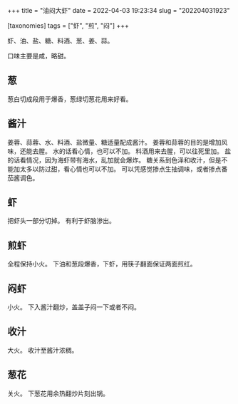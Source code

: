 +++
title = "油闷大虾"
date = 2022-04-03 19:23:34
slug = "202204031923"

[taxonomies]
tags = ["虾", "煎", "闷"]
+++

虾、油、盐、糖、料酒、葱、姜、蒜。

口味主要是咸，略甜。

<!-- more -->

## 葱

葱白切成段用于爆香，葱绿切葱花用来好看。

## 酱汁

姜蓉、蒜蓉、水、料酒、盐微量、糖适量配成酱汁。
姜蓉和蒜蓉的目的是增加风味，还能去腥。
水的话看心情，也可以不加。
料酒用来去腥，可以往死里加。
盐的话看情况，因为海虾带有海水，乱加就会爆炸。
糖关系到色泽和收汁，但是不能加太多以防过甜，看心情也可以不加。
可以凭感觉掺点生抽调味，或者掺点番茄酱调色。

## 虾

把虾头一部分切掉。
有利于虾脑渗出。

## 煎虾

全程保持小火。
下油和葱段爆香，下虾，用筷子翻面保证两面煎红。

## 闷虾

小火。
下入酱汁翻炒，盖盖子闷一下或者不闷。

## 收汁

大火。
收汁至酱汁浓稠。

## 葱花

关火。
下葱花用余热翻炒片刻出锅。
